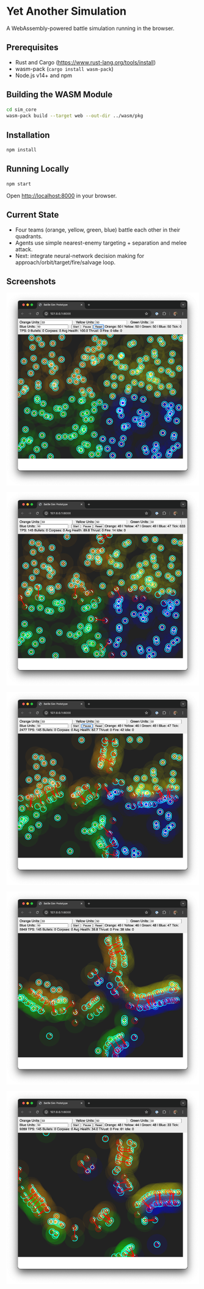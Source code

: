 # Yet Another Simulation

A WebAssembly-powered battle simulation running in the browser.

## Prerequisites

- Rust and Cargo (https://www.rust-lang.org/tools/install)
- wasm-pack (`cargo install wasm-pack`)
- Node.js v14+ and npm

## Building the WASM Module

```bash
cd sim_core
wasm-pack build --target web --out-dir ../wasm/pkg
```

## Installation

```bash
npm install
```

## Running Locally

```bash
npm start
```

Open [http://localhost:8000](http://localhost:8000) in your browser.

## Current State

- Four teams (orange, yellow, green, blue) battle each other in their quadrants.
- Agents use simple nearest-enemy targeting + separation and melee attack.
- Next: integrate neural-network decision making for approach/orbit/target/fire/salvage loop.

## Screenshots

![Screenshot 2025-05-04 12:35:25](./Screenshot%202025-05-04%20at%2012.35.25.png)

![Screenshot 2025-05-04 12:35:33](./Screenshot%202025-05-04%20at%2012.35.33.png)

![Screenshot 2025-05-04 12:35:56](./Screenshot%202025-05-04%20at%2012.35.56.png)

![Screenshot 2025-05-04 12:36:24](./Screenshot%202025-05-04%20at%2012.36.24.png)

![Screenshot 2025-05-04 12:36:47](./Screenshot%202025-05-04%20at%2012.36.47.png)
